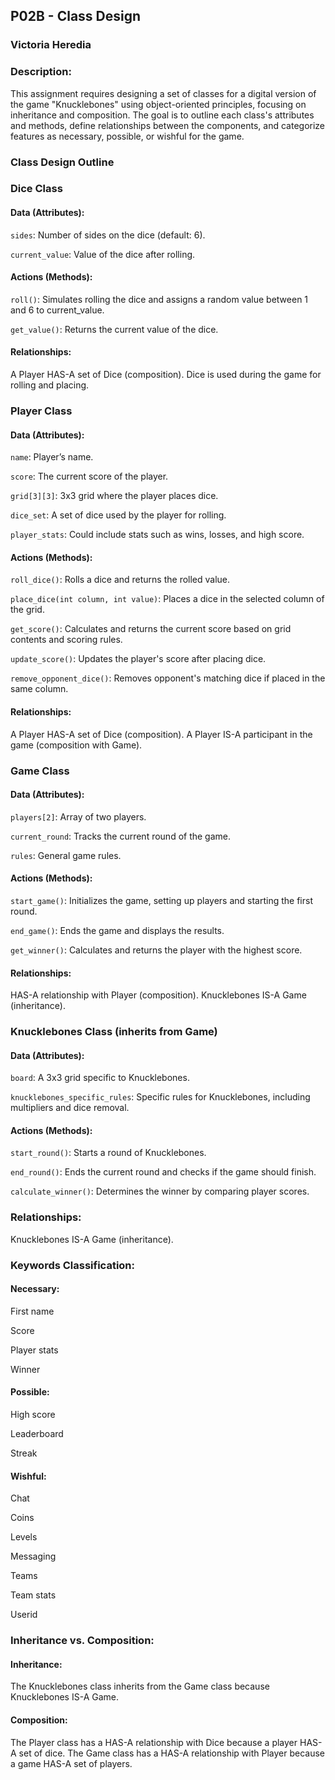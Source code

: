 ## P02B - Class Design 
### Victoria Heredia
### Description:

This assignment requires designing a set of classes for a digital version of the game "Knucklebones" using object-oriented principles, focusing on inheritance and composition. The goal is to outline each class's attributes and methods, define relationships between the components, and categorize features as necessary, possible, or wishful for the game.

### Class Design Outline

### Dice Class
#### Data (Attributes):

`sides`: Number of sides on the dice (default: 6).

`current_value`: Value of the dice after rolling.

#### Actions (Methods):

`roll()`: Simulates rolling the dice and assigns a random value between 1 and 6 to current_value.

`get_value()`: Returns the current value of the dice.

#### Relationships:

A Player HAS-A set of Dice (composition).
Dice is used during the game for rolling and placing.

### Player Class
#### Data (Attributes):

`name`: Player’s name.

`score`: The current score of the player.

`grid[3][3]`: 3x3 grid where the player places dice.

`dice_set`: A set of dice used by the player for rolling.

`player_stats`: Could include stats such as wins, losses, and high score.

#### Actions (Methods):

`roll_dice()`: Rolls a dice and returns the rolled value.

`place_dice(int column, int value)`: Places a dice in the selected column of the grid.

`get_score()`: Calculates and returns the current score based on grid contents and scoring rules.

`update_score()`: Updates the player's score after placing dice.

`remove_opponent_dice()`: Removes opponent's matching dice if placed in the same column.

#### Relationships:

A Player HAS-A set of Dice (composition).
A Player IS-A participant in the game (composition with Game).

### Game Class
#### Data (Attributes):
`players[2]`: Array of two players.

`current_round`: Tracks the current round of the game.

`rules`: General game rules.

#### Actions (Methods):

`start_game()`: Initializes the game, setting up players and starting the first round.

`end_game()`: Ends the game and displays the results.

`get_winner()`: Calculates and returns the player with the highest score.

#### Relationships:
HAS-A relationship with Player (composition).
Knucklebones IS-A Game (inheritance).

### Knucklebones Class (inherits from Game)
#### Data (Attributes):
`board`: A 3x3 grid specific to Knucklebones.

`knucklebones_specific_rules`: Specific rules for Knucklebones, including multipliers and dice removal.

#### Actions (Methods):
`start_round()`: Starts a round of Knucklebones.

`end_round()`: Ends the current round and checks if the game should finish.

`calculate_winner()`: Determines the winner by comparing player scores.

### Relationships:
Knucklebones IS-A Game (inheritance).

### Keywords Classification:
#### Necessary:
First name

Score

Player stats

Winner

#### Possible:

High score

Leaderboard

Streak

#### Wishful:
Chat

Coins

Levels 

Messaging

Teams

Team stats

Userid

### Inheritance vs. Composition:
#### Inheritance:
The Knucklebones class inherits from the Game class because Knucklebones IS-A Game.

#### Composition:
The Player class has a HAS-A relationship with Dice because a player HAS-A set of dice.
The Game class has a HAS-A relationship with Player because a game HAS-A set of players.
